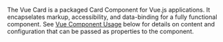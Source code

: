 The Vue Card is a packaged Card Component for Vue.js applications. It encapselates markup, accessibility, and data-binding for a fully functional component. See [Vue Component Usage](#vue-component-usage) below for details on content and configuration that can be passed as properties to the component.